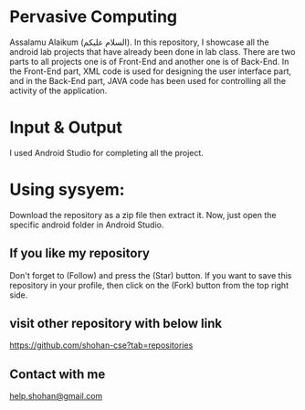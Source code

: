 # Pervasive Computing
Assalamu Alaikum (السلام عليكم). In this repository, I showcase all the android lab projects that have already been done in lab class. There are two parts to all projects one is of Front-End and another one is of Back-End. In the Front-End part, XML code is used for designing the user interface part, and in the Back-End part, JAVA code has been used for controlling all the activity of the application.

# Input & Output
I used Android Studio for completing all the project.

# Using sysyem: 
Download the repository as a zip file then extract it. Now, just open the specific android folder in Android Studio.

## If you like my repository 
Don't forget to (Follow) and press the (Star) button. If you want to save this repository in your profile, then click on the (Fork) button from the top right side.

## visit other repository with below link
https://github.com/shohan-cse?tab=repositories


## Contact with me
help.shohan@gmail.com
